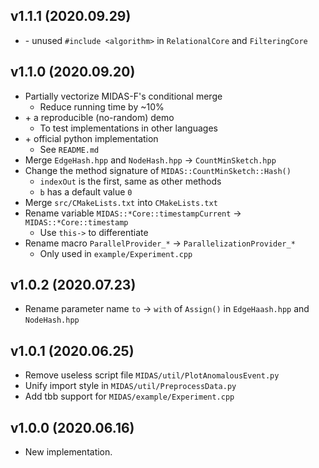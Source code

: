 ## v1.1.1 (2020.09.29)

- \- unused `#include <algorithm>` in `RelationalCore` and `FilteringCore`

## v1.1.0 (2020.09.20)

- Partially vectorize MIDAS-F's conditional merge
    - Reduce running time by ~10%
- \+ a reproducible (no-random) demo
    - To test implementations in other languages
- \+ official python implementation
    - See `README.md`
- Merge `EdgeHash.hpp` and `NodeHash.hpp` -> `CountMinSketch.hpp`
- Change the method signature of `MIDAS::CountMinSketch::Hash()`
    - `indexOut` is the first, same as other methods
    - `b` has a default value `0`
- Merge `src/CMakeLists.txt` into `CMakeLists.txt`
- Rename variable `MIDAS::*Core::timestampCurrent` -> `MIDAS::*Core::timestamp`
    - Use `this->` to differentiate
- Rename macro `ParallelProvider_*` -> `ParallelizationProvider_*`
    - Only used in `example/Experiment.cpp`

## v1.0.2 (2020.07.23)

- Rename parameter name `to` -> `with` of `Assign()` in `EdgeHaash.hpp` and `NodeHash.hpp`

## v1.0.1 (2020.06.25)

- Remove useless script file `MIDAS/util/PlotAnomalousEvent.py`
- Unify import style in `MIDAS/util/PreprocessData.py`
- Add tbb support for `MIDAS/example/Experiment.cpp`

## v1.0.0 (2020.06.16)

- New implementation.
